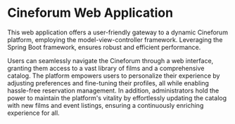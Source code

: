# Cineforum Web Application
This web application offers a user-friendly gateway to a dynamic Cineforum platform, employing the model-view-controller framework. Leveraging the Spring Boot framework, ensures robust and efficient performance.

Users can seamlessly navigate the Cineforum through a web interface, granting them access to a vast library of films and a comprehensive catalog. The platform empowers users to personalize their experience by adjusting preferences and fine-tuning their profiles, all while enabling hassle-free reservation management. In addition, administrators hold the power to maintain the platform's vitality by effortlessly updating the catalog with new films and event listings, ensuring a continuously enriching experience for all.
